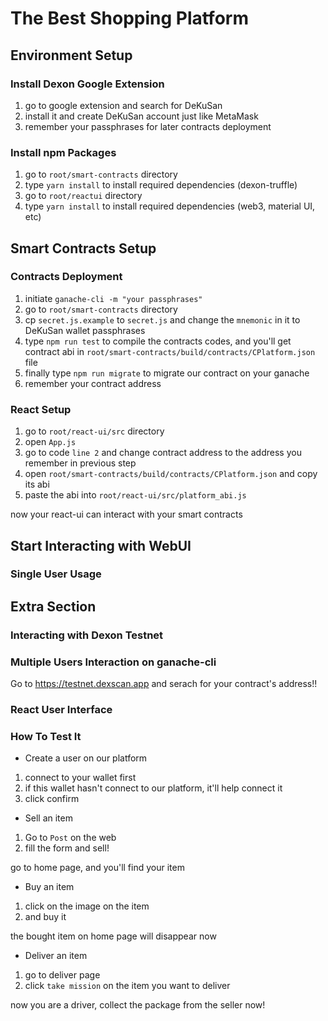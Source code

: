 # The Best Shopping Platform
<!-- ## Get Started -->

## Environment Setup

### Install Dexon Google Extension
1. go to google extension and search for DeKuSan
2. install it and create DeKuSan account just like MetaMask
3. remember your passphrases for later contracts deployment

### Install npm Packages
1. go to `root/smart-contracts` directory
2. type `yarn install` to install required dependencies (dexon-truffle)
3. go to `root/reactui` directory
4. type `yarn install` to install required dependencies (web3, material UI, etc)

## Smart Contracts Setup

### Contracts Deployment
1. initiate `ganache-cli -m "your passphrases"`
1. go to `root/smart-contracts` directory
2. cp `secret.js.example` to `secret.js` and change the `mnemonic` in it to DeKuSan wallet passphrases
3. type `npm run test` to compile the contracts codes, and you'll get contract abi in `root/smart-contracts/build/contracts/CPlatform.json` file
5. finally type `npm run migrate` to migrate our contract on your ganache
6. remember your contract address

### React Setup
1. go to `root/react-ui/src` directory
2. open `App.js`
3. go to code `line 2` and change contract address to the address you remember in previous step
4. open `root/smart-contracts/build/contracts/CPlatform.json` and copy its abi
5. paste the abi into `root/react-ui/src/platform_abi.js`

now your react-ui can interact with your smart contracts

## Start Interacting with WebUI

### Single User Usage


## Extra Section

### Interacting with Dexon Testnet

### Multiple Users Interaction on ganache-cli



Go to https://testnet.dexscan.app and serach for your contract's address!!
### React User Interface


### How To Test It
* Create a user on our platform
1. connect to your wallet first
2. if this wallet hasn't connect to our platform, it'll help connect it
3. click confirm

* Sell an item
1. Go to `Post` on the web
2. fill the form and sell!

go to home page, and you'll find your item 

* Buy an item
1. click on the image on the item
2. and buy it

the bought item on home page will disappear now

* Deliver an item
1. go to deliver page
2. click `take mission` on the item you want to deliver

now you are a driver, collect the package from the seller now!

